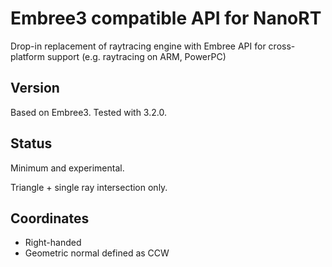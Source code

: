 # Embree3 compatible API for NanoRT

Drop-in replacement of raytracing engine with Embree API for cross-platform support (e.g. raytracing on ARM, PowerPC)

## Version

Based on Embree3. Tested with 3.2.0.

## Status

Minimum and experimental.

Triangle + single ray intersection only.

## Coordinates

* Right-handed
* Geometric normal defined as CCW
